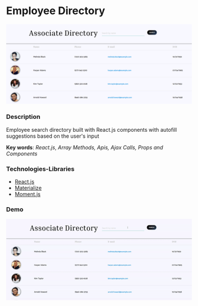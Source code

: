 # Employee Directory

 
![demopic](/public/demo.png) 


### Description
Employee search directory built with React.js components with autofill suggestions based on the user's input


**Key words**: 
*React.js*,
*Array Methods,*
*Apis,*
*Ajax Calls,*
*Props and Components*

### Technologies-Libraries
- [React.js](https://reactjs.org//) 
- [Materialize](https://materializecss.com/) <br>
- [Moment.js](https://momentjs.com/) 


### Demo

![demogif](/public/gifdemo.gif)



